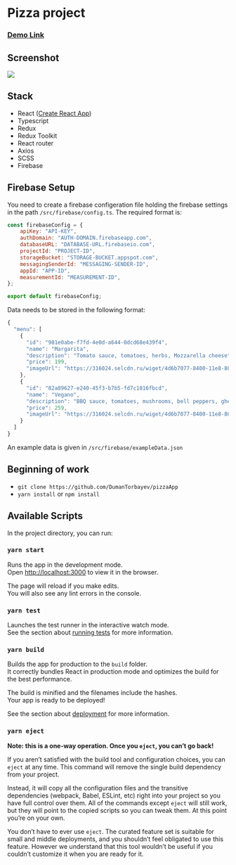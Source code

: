# Pizza project

### [Demo Link](https://pizzathor-41687.firebaseapp.com/)

## Screenshot
![](https://i.ibb.co/GH2C1vY/2021-10-30-16-24-36.png)

## Stack
* React ([Create React App](https://create-react-app.dev/))
* Typescript
* Redux
* Redux Toolkit
* React router
* Axios
* SCSS
* Firebase 

## Firebase Setup

You need to create a firebase configeration file holding the firebase settings in the path `/src/firebase/config.ts`. The required format is:

```javascript
const firebaseConfig = {
	apiKey: "API-KEY",
	authDomain: "AUTH-DOMAIN.firebaseapp.com",
	databaseURL: "DATABASE-URL.firebaseio.com",
	projectId: "PROJECT-ID",
	storageBucket: "STORAGE-BUCKET.appspot.com",
	messagingSenderId: "MESSAGING-SENDER-ID",
	appId: "APP-ID",
	measurementId: "MEASUREMENT-ID",
};

export default firebaseConfig;
```

Data needs to be stored in the following format:

```javascript
{
  "menu": [
    {
      "id": "981e0abe-f7fd-4e0d-a644-0dcd68e439f4",
      "name": "Margarita",
      "description": "Tomato sauce, tomatoes, herbs, Mozzarella cheese",
      "price": 199,
      "imageUrl": "https://316024.selcdn.ru/wiget/4d6b7077-8400-11e8-80e1-d8d38565926f/be15861a-378c-40be-869d-cda5e487ab24_Medium_.jpg"
    },
    {
      "id": "82a89627-e240-45f3-b7b5-fd7c1816fbcd",
      "name": "Vegano",
      "description": "BBQ sauce, tomatoes, mushrooms, bell peppers, gherkins, herbs, Mozzarella cheese",
      "price": 259,
      "imageUrl": "https://316024.selcdn.ru/wiget/4d6b7077-8400-11e8-80e1-d8d38565926f/2dcf9637-e41b-4a8d-a77f-4d67d97c62c0_Medium_.jpg"
    }
  ]
}
```

An example data is given in `/src/firebase/exampleData.json`

## Beginning of work
* ```git clone https://github.com/DumanTorbayev/pizzaApp```
* ```yarn install``` or ```npm install```


## Available Scripts

In the project directory, you can run:

### `yarn start`

Runs the app in the development mode.\
Open [http://localhost:3000](http://localhost:3000) to view it in the browser.

The page will reload if you make edits.\
You will also see any lint errors in the console.

### `yarn test`

Launches the test runner in the interactive watch mode.\
See the section about [running tests](https://facebook.github.io/create-react-app/docs/running-tests) for more information.

### `yarn build`

Builds the app for production to the `build` folder.\
It correctly bundles React in production mode and optimizes the build for the best performance.

The build is minified and the filenames include the hashes.\
Your app is ready to be deployed!

See the section about [deployment](https://facebook.github.io/create-react-app/docs/deployment) for more information.

### `yarn eject`

**Note: this is a one-way operation. Once you `eject`, you can’t go back!**

If you aren’t satisfied with the build tool and configuration choices, you can `eject` at any time. This command will remove the single build dependency from your project.

Instead, it will copy all the configuration files and the transitive dependencies (webpack, Babel, ESLint, etc) right into your project so you have full control over them. All of the commands except `eject` will still work, but they will point to the copied scripts so you can tweak them. At this point you’re on your own.

You don’t have to ever use `eject`. The curated feature set is suitable for small and middle deployments, and you shouldn’t feel obligated to use this feature. However we understand that this tool wouldn’t be useful if you couldn’t customize it when you are ready for it.
